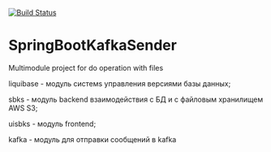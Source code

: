 
[![Build Status](https://app.travis-ci.com/timon1983/SpringBootKafkaSender.svg?branch=master)](https://app.travis-ci.com/timon1983/SpringBootKafkaSender)

# SpringBootKafkaSender

Multimodule project for do operation with files

liquibase - модуль системs управления версиями базы данных;

sbks - модуль backend взаимодействия с БД и с файловым хранилищем AWS S3;

uisbks - модуль frontend;

kafka - модуль для отправки сообщений в kafka

